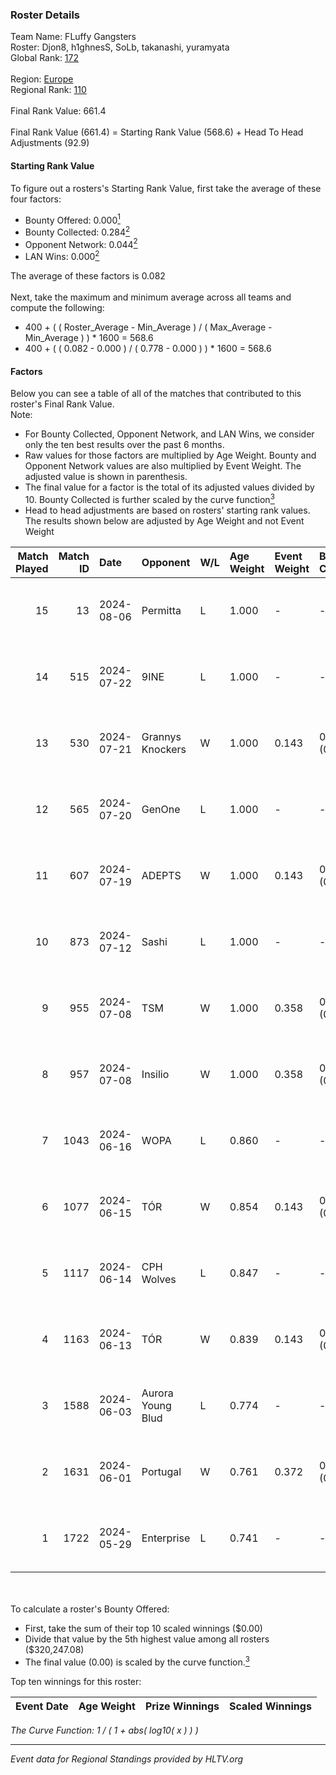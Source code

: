 ### Roster Details<br />
Team Name: FLuffy Gangsters<br />
Roster: Djon8, h1ghnesS, SoLb, takanashi, yuramyata<br />
Global Rank: [172](../standings_global.md)<br />
<br />
Region: [Europe]( ../standings_europe.md)<br />
Regional Rank: [110]( ../standings_europe.md)<br />
<br />
Final Rank Value:  661.4<br />
<br />
Final Rank Value (661.4) = Starting Rank Value (568.6) + Head To Head Adjustments (92.9)<br />

#### Starting Rank Value<br />
To figure out a rosters's Starting Rank Value, first take the average of these four factors:<br />
- Bounty Offered: 0.000[<sup>1</sup>](#table2)
- Bounty Collected: 0.284[<sup>2</sup>](#table1)
- Opponent Network: 0.044[<sup>2</sup>](#table1)
- LAN Wins: 0.000[<sup>2</sup>](#table1)

The average of these factors is 0.082<br />
<br />
Next, take the maximum and minimum average across all teams and compute the following:<br />
- 400 + ( ( Roster_Average - Min_Average ) / ( Max_Average - Min_Average ) ) * 1600 = 568.6
- 400 + ( ( 0.082 - 0.000 ) / ( 0.778 - 0.000 ) ) * 1600 = 568.6


#### Factors<br />
Below you can see a table of all of the matches that contributed to this roster's Final Rank Value.<br />
Note:<br />

- For Bounty Collected, Opponent Network, and LAN Wins, we consider only the ten best results over the past 6 months.
- Raw values for those factors are multiplied by Age Weight. Bounty and Opponent Network values are also multiplied by Event Weight. The adjusted value is shown in parenthesis.
- The final value for a factor is the total of its adjusted values divided by 10. Bounty Collected is further scaled by the curve function[<sup>3</sup>](#curveFunction)
- Head to head adjustments are based on rosters' starting rank values. The results shown below are adjusted by Age Weight and not Event Weight
<span id="table1"></span><br />


| Match Played | Match ID | Date       | Opponent          | W/L | Age Weight | Event Weight | Bounty Collected | Opponent Network | LAN Wins  | H2H Adj. | Roster                                      |
| -: | -: | :- | :- | :- | :- | :- | :- | :- | :- | -: | :- |
|           15 |       13 | 2024-08-06 | Permitta          | L   | 1.000      | -            | -                | -                | -         |    -4.54 | Djon8, h1ghnesS, SoLb, takanashi, yuramyata |
|           14 |      515 | 2024-07-22 | 9INE              | L   | 1.000      | -            | -                | -                | -         |    -5.09 | Djon8, h1ghnesS, SoLb, takanashi, yuramyata |
|           13 |      530 | 2024-07-21 | Grannys Knockers  | W   | 1.000      | 0.143        | 0.004 (0.001)    | 0.125 (0.018)    | 0 (0.000) |    20.62 | Djon8, h1ghnesS, SoLb, takanashi, yuramyata |
|           12 |      565 | 2024-07-20 | GenOne            | L   | 1.000      | -            | -                | -                | -         |   -21.54 | Djon8, h1ghnesS, SoLb, takanashi, yuramyata |
|           11 |      607 | 2024-07-19 | ADEPTS            | W   | 1.000      | 0.143        | 0.002 (0.000)    | 0.026 (0.004)    | 0 (0.000) |    14.55 | Djon8, h1ghnesS, SoLb, takanashi, yuramyata |
|           10 |      873 | 2024-07-12 | Sashi             | L   | 1.000      | -            | -                | -                | -         |    -1.44 | Djon8, h1ghnesS, SoLb, takanashi, yuramyata |
|            9 |      955 | 2024-07-08 | TSM               | W   | 1.000      | 0.358        | 0.040 (0.014)    | 0.461 (0.165)    | 0 (0.000) |    27.57 | Djon8, h1ghnesS, SoLb, takanashi, yuramyata |
|            8 |      957 | 2024-07-08 | Insilio           | W   | 1.000      | 0.358        | 0.023 (0.008)    | 0.539 (0.193)    | 0 (0.000) |    27.87 | Djon8, h1ghnesS, SoLb, takanashi, yuramyata |
|            7 |     1043 | 2024-06-16 | WOPA              | L   | 0.860      | -            | -                | -                | -         |   -12.84 | Djon8, h1ghnesS, SoLb, takanashi, yuramyata |
|            6 |     1077 | 2024-06-15 | TÓR               | W   | 0.854      | 0.143        | 0.024 (0.003)    | 0.112 (0.014)    | 0 (0.000) |    22.47 | Djon8, h1ghnesS, SoLb, takanashi, yuramyata |
|            5 |     1117 | 2024-06-14 | CPH Wolves        | L   | 0.847      | -            | -                | -                | -         |    -6.46 | Djon8, h1ghnesS, SoLb, takanashi, yuramyata |
|            4 |     1163 | 2024-06-13 | TÓR               | W   | 0.839      | 0.143        | 0.024 (0.003)    | 0.112 (0.013)    | 0 (0.000) |    22.76 | Djon8, h1ghnesS, SoLb, takanashi, yuramyata |
|            3 |     1588 | 2024-06-03 | Aurora Young Blud | L   | 0.774      | -            | -                | -                | -         |    -3.58 | Djon8, h1ghnesS, SoLb, takanashi, yuramyata |
|            2 |     1631 | 2024-06-01 | Portugal          | W   | 0.761      | 0.372        | 0.003 (0.001)    | 0.115 (0.033)    | 0 (0.000) |    15.30 | Djon8, h1ghnesS, SoLb, takanashi, yuramyata |
|            1 |     1722 | 2024-05-29 | Enterprise        | L   | 0.741      | -            | -                | -                | -         |    -2.80 | Djon8, h1ghnesS, SoLb, takanashi, yuramyata |

<br />
<span id="table2"></span><br />
To calculate a roster's Bounty Offered:<br />

- First, take the sum of their top 10 scaled winnings ($0.00)
- Divide that value by the 5th highest value among all rosters ($320,247.08)
- The final value (0.00) is scaled by the curve function.[<sup>3</sup>](#curveFunction)

Top ten winnings for this roster:<br />

| Event Date | Age Weight | Prize Winnings | Scaled Winnings |
| :- | -: | :- | :- |


<span id="curveFunction"></span>_The Curve Function: 1 / ( 1 + abs( log10( x ) ) )_<br />

---
_Event data for Regional Standings provided by HLTV.org_<br />

